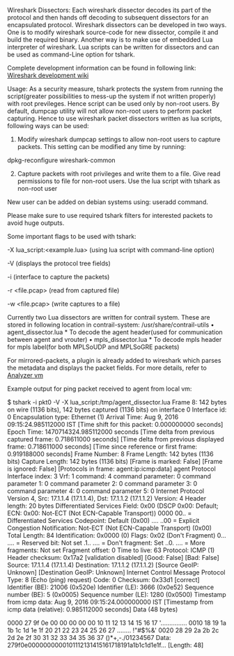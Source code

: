 Wireshark Dissectors:
    Each wireshark dissector decodes its part of the protocol and then hands off decoding to subsequent dissectors for an encapsulated protocol. Wireshark dissectors can be developed in two ways. One is to modify wireshark source-code for new dissector, compile it and build the required binary. Another way is to make use of embedded Lua interpreter of wireshark. Lua scripts can be written for dissectors and can be used as command-Line option for tshark. 

Complete development information can be found in following link: [Wireshark development wiki](https://wiki.wireshark.org/Development)

Usage:
As a security measure, tshark protects the system from running the script(greater possibilities to mess-up the system if not written properly) with root previleges. Hence script can be used only by non-root users. By default, dumpcap utility will not allow non-root users to perform packet capturing. Hence to use wireshark packet dissectors written as lua scripts, following ways can be used:

1) Modify wireshark dumpcap settings to allow non-root users to capture packets. This setting can be modified any time by running: 

dpkg-reconfigure wireshark-common

2) Capture packets with root privileges and write them to a file. Give read permissions to file for non-root users. Use the lua script with tshark as non-root user

New user can be added on debian systems using: useradd command. 

Please make sure to use required tshark filters for interested packets to avoid huge outputs. 

Some important flags to be used with tshark:

-X lua_script:<example.lua> (using lua script with command-line option)

-V (displays the protocol tree fields)

-i <interface> (interface to capture the packets)

-r <file.pcap> (read from captured file)

-w <file.pcap> (write captures to a file)

Currently two Lua dissectors are written for contrail system. These are stored in following location in contrail-system: 
/usr/share/contrail-utils
• agent_dissector.lua 
       * To decode the agent header(used for communication between agent and vrouter)
• mpls_dissector.lua
       * To decode mpls header for mpls label(for both MPLSoUDP and MPLSoGRE packets)

For mirrored-packets, a plugin is already added to wireshark which parses the metadata and displays the packet fields. For more details, refer to [Analyzer vm](http://www.juniper.net/techpubs/en_US/contrail2.2/topics/concept/analyzer-vm.html)

Example output for ping packet received to agent from local vm:

$ tshark -i pkt0 -V -X lua_script:/tmp/agent_dissector.lua
Frame 8: 142 bytes on wire (1136 bits), 142 bytes captured (1136 bits) on interface 0
    Interface id: 0
    Encapsulation type: Ethernet (1)
    Arrival Time: Aug  9, 2016 09:15:24.985112000 IST
    [Time shift for this packet: 0.000000000 seconds]
    Epoch Time: 1470714324.985112000 seconds
    [Time delta from previous captured frame: 0.718611000 seconds]
    [Time delta from previous displayed frame: 0.718611000 seconds]
    [Time since reference or first frame: 0.919188000 seconds]
    Frame Number: 8
    Frame Length: 142 bytes (1136 bits)
    Capture Length: 142 bytes (1136 bits)
    [Frame is marked: False]
    [Frame is ignored: False]
    [Protocols in frame: agent:ip:icmp:data]
agent Protocol
    Interface index: 3
    Vrf: 1
    command: 4
    command parameter: 0
    command parameter 1: 0
    command parameter 2: 0
    command parameter 3: 0
    command parameter 4: 0
    command parameter 5: 0
Internet Protocol Version 4, Src: 17.1.1.4 (17.1.1.4), Dst: 17.1.1.2 (17.1.1.2)
    Version: 4
    Header length: 20 bytes
    Differentiated Services Field: 0x00 (DSCP 0x00: Default; ECN: 0x00: Not-ECT (Not ECN-Capable Transport))
        0000 00.. = Differentiated Services Codepoint: Default (0x00)
        .... ..00 = Explicit Congestion Notification: Not-ECT (Not ECN-Capable Transport) (0x00)
    Total Length: 84
    Identification: 0x0000 (0)
    Flags: 0x02 (Don't Fragment)
        0... .... = Reserved bit: Not set
        .1.. .... = Don't fragment: Set
        ..0. .... = More fragments: Not set
    Fragment offset: 0
    Time to live: 63
    Protocol: ICMP (1)
    Header checksum: 0x17a2 [validation disabled]
        [Good: False]
        [Bad: False]
    Source: 17.1.1.4 (17.1.1.4)
    Destination: 17.1.1.2 (17.1.1.2)
    [Source GeoIP: Unknown]
    [Destination GeoIP: Unknown]
Internet Control Message Protocol
    Type: 8 (Echo (ping) request)
    Code: 0
    Checksum: 0x33d1 [correct]
    Identifier (BE): 21006 (0x520e)
    Identifier (LE): 3666 (0x0e52)
    Sequence number (BE): 5 (0x0005)
    Sequence number (LE): 1280 (0x0500)
    Timestamp from icmp data: Aug  9, 2016 09:15:24.000000000 IST
    [Timestamp from icmp data (relative): 0.985112000 seconds]
    Data (48 bytes)

0000  27 9f 0e 00 00 00 00 00 10 11 12 13 14 15 16 17   '...............
0010  18 19 1a 1b 1c 1d 1e 1f 20 21 22 23 24 25 26 27   ........ !"#$%&'
0020  28 29 2a 2b 2c 2d 2e 2f 30 31 32 33 34 35 36 37   ()*+,-./01234567
        Data: 279f0e0000000000101112131415161718191a1b1c1d1e1f...
        [Length: 48]
